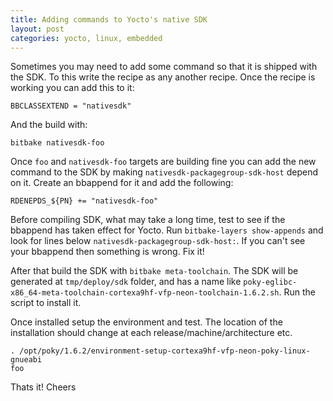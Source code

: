```yaml
---
title: Adding commands to Yocto's native SDK
layout: post
categories: yocto, linux, embedded
---
```


Sometimes you may need to add some command so that it is
shipped with the SDK. To this write the recipe as any another
recipe. Once the recipe is working you can add this to it:

```
BBCLASSEXTEND = "nativesdk"
```

And the build with:

```
bitbake nativesdk-foo
```

Once `foo` and `nativesdk-foo` targets are
building fine you can add the new command to the SDK by
making `nativesdk-packagegroup-sdk-host` depend on it. Create
an bbappend for it and add the following:

``` meta-foolayer/recipes-core/packagegroup/nativesdk-packagegroup-sdk-host.bbappend
RDENEPDS_${PN} += "nativesdk-foo"
```

Before compiling SDK, what may take a long time, test to see if
the bbappend has taken effect for Yocto. Run `bitbake-layers show-appends` 
and look for lines below `nativesdk-packagegroup-sdk-host:`. If you
can't see your bbappend then something is wrong. Fix it!

After that build the SDK with `bitbake meta-toolchain`. The
SDK will be generated at `tmp/deploy/sdk` folder, and has
a name like `poky-eglibc-x86_64-meta-toolchain-cortexa9hf-vfp-neon-toolchain-1.6.2.sh`.
Run the script to install it.

Once installed setup the environment and test. The location of the
installation should change at each release/machine/architecture etc.

```
. /opt/poky/1.6.2/environment-setup-cortexa9hf-vfp-neon-poky-linux-gnueabi
foo
```

Thats it!
Cheers

